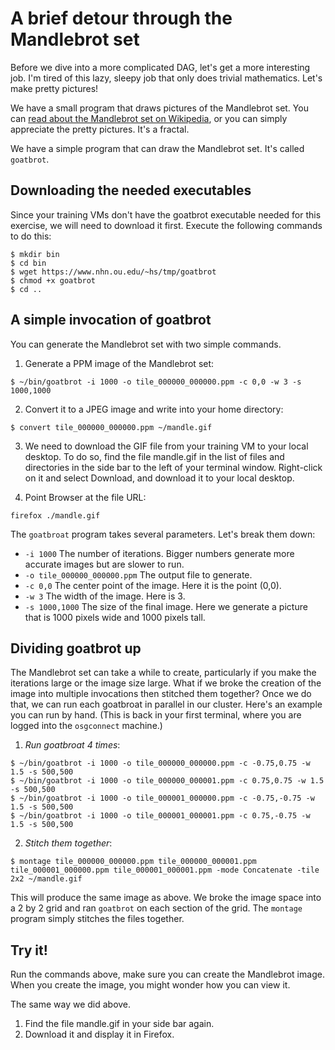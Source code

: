 # A brief detour through the Mandlebrot set

Before we dive into a more complicated DAG, let's get a more interesting job. I'm tired of this lazy, sleepy job that only does trivial mathematics. Let's make pretty pictures!

We have a small program that draws pictures of the Mandlebrot set. You can [read about the Mandlebrot set on Wikipedia](https://secure.wikimedia.org/wikipedia/en/wiki/Mandelbrot_set), or you can simply appreciate the pretty pictures. It's a fractal. 

We have a simple program that can draw the Mandlebrot set. It's called `goatbrot`.

## Downloading the needed executables

Since your training VMs don't have the goatbrot executable needed for this exercise, we will need to download it first. Execute the following commands to do this:

```
$ mkdir bin
$ cd bin
$ wget https://www.nhn.ou.edu/~hs/tmp/goatbrot
$ chmod +x goatbrot
$ cd ..
```

## A simple invocation of goatbrot

You can generate the Mandlebrot set with two simple commands. 

1. Generate a PPM image of the Mandlebrot set:

```
$ ~/bin/goatbrot -i 1000 -o tile_000000_000000.ppm -c 0,0 -w 3 -s 1000,1000
```

2. Convert it to a JPEG image and write into your home directory:

```
$ convert tile_000000_000000.ppm ~/mandle.gif
```

3. We need to download the GIF file from your training VM to your local desktop. To do so, find the file mandle.gif in the list of files and directories in the side bar to the left of your terminal window. Right-click on it and select Download, and download it to your local desktop.

4. Point Browser at the file URL:

```
firefox ./mandle.gif
```

The `goatbroat` program takes several parameters. Let's break them down:

   * `-i 1000` The number of iterations. Bigger numbers generate more accurate images but are slower to run. 
   * `-o tile_000000_000000.ppm` The output file to generate. 
   * `-c 0,0` The center point of the image. Here it is the point (0,0).
   * `-w 3` The width of the image. Here is 3.
   * `-s 1000,1000` The size of the final image. Here we generate a picture that is 1000 pixels wide and 1000 pixels tall. 

## Dividing goatbrot up

The Mandlebrot set can take a while to create, particularly if you make the iterations large or the image size large. What if we broke the creation of the image into multiple invocations then stitched them together? Once we do that, we can run each goatbroat in parallel in our cluster. Here's an example you can run by hand. (This is back in your first terminal, where you are logged into the `osgconnect` machine.)

   1. *Run goatbroat 4 times*: 

```
$ ~/bin/goatbrot -i 1000 -o tile_000000_000000.ppm -c -0.75,0.75 -w 1.5 -s 500,500
$ ~/bin/goatbrot -i 1000 -o tile_000000_000001.ppm -c 0.75,0.75 -w 1.5 -s 500,500
$ ~/bin/goatbrot -i 1000 -o tile_000001_000000.ppm -c -0.75,-0.75 -w 1.5 -s 500,500
$ ~/bin/goatbrot -i 1000 -o tile_000001_000001.ppm -c 0.75,-0.75 -w 1.5 -s 500,500
```

   2. *Stitch them together*: 

```
$ montage tile_000000_000000.ppm tile_000000_000001.ppm tile_000001_000000.ppm tile_000001_000001.ppm -mode Concatenate -tile 2x2 ~/mandle.gif
```

This will produce the same image as above. We broke the image space into a 2 by 2 grid and ran `goatbrot` on each section of the grid. The `montage` program simply stitches the files together. 

## Try it!

Run the commands above, make sure you can create the Mandlebrot image. When you create the image, you might wonder how you can view it. 

The same way we did above.  
   1. Find the file mandle.gif in your side bar again.
   2. Download it and display it in Firefox.
